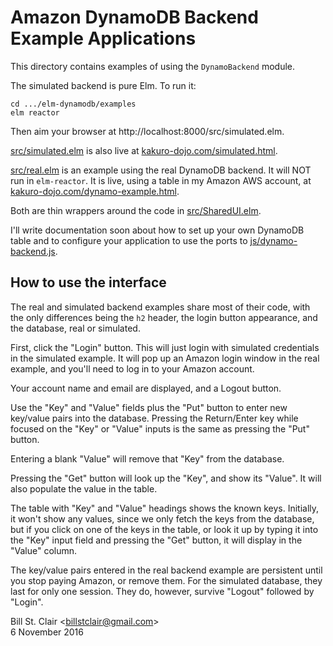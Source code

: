 # Amazon DynamoDB Backend Example Applications

This directory contains examples of using the `DynamoBackend` module.

The simulated backend is pure Elm. To run it:

```
cd .../elm-dynamodb/examples
elm reactor
```

Then aim your browser at http://localhost:8000/src/simulated.elm.

[src/simulated.elm](src/simulated.elm) is also live at [kakuro-dojo.com/simulated.html](https://kakuro-dojo.com/simulated.html).

[src/real.elm](src/real.elm) is an example using the real DynamoDB backend. It will NOT run in `elm-reactor`. It is live, using a table in my Amazon AWS account, at [kakuro-dojo.com/dynamo-example.html](https://kakuro-dojo.com/dynamo-example.html).

Both are thin wrappers around the code in [src/SharedUI.elm](src/SharedUI.elm).

I'll write documentation soon about how to set up your own DynamoDB table and to configure your application to use the ports to [js/dynamo-backend.js](js/dynamo-backend.js).

## <a name="use">How to use the interface</a>

The real and simulated backend examples share most of their code, with the only differences being the `h2` header, the login button appearance, and the database, real or simulated.

First, click the "Login" button. This will just login with simulated credentials in the simulated example. It will pop up an Amazon login window in the real example, and you'll need to log in to your Amazon account.

Your account name and email are displayed, and a Logout button.

Use the "Key" and "Value" fields plus the "Put" button to enter new key/value pairs into the database. Pressing the Return/Enter key while focused on the "Key" or "Value" inputs is the same as pressing the "Put" button.

Entering a blank "Value" will remove that "Key" from the database.

Pressing the "Get" button will look up the "Key", and show its "Value". It will also populate the value in the table.

The table with "Key" and "Value" headings shows the known keys. Initially, it won't show any values, since we only fetch the keys from the database, but if you click on one of the keys in the table, or look it up by typing it into the "Key" input field and pressing the "Get" button, it will display in the "Value" column.

The key/value pairs entered in the real backend example are persistent until you stop paying Amazon, or remove them. For the simulated database, they last for only one session. They do, however, survive "Logout" followed by "Login".

Bill St. Clair &lt;billstclair@gmail.com&gt;<br/>
6 November 2016
